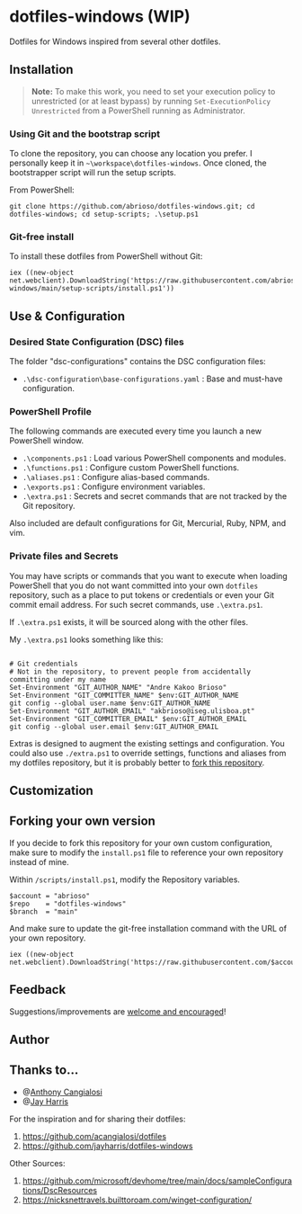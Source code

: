 # dotfiles-windows (WIP)

Dotfiles for Windows inspired from several other dotfiles.

## Installation

> **Note:** To make this work, you need to set your execution policy to unrestricted (or at least bypass) by running `Set-ExecutionPolicy Unrestricted` from a PowerShell running as Administrator.

### Using Git and the bootstrap script

To clone the repository, you can choose any location you prefer. I personally keep it in `~\workspace\dotfiles-windows`. Once cloned, the bootstrapper script will run the setup scripts.

From PowerShell:

```pwsh
git clone https://github.com/abrioso/dotfiles-windows.git; cd dotfiles-windows; cd setup-scripts; .\setup.ps1
```

### Git-free install

To install these dotfiles from PowerShell without Git:

```pwsh
iex ((new-object net.webclient).DownloadString('https://raw.githubusercontent.com/abrioso/dotfiles-windows/main/setup-scripts/install.ps1'))
```

## Use & Configuration

### Desired State Configuration (DSC) files

The folder "dsc-configurations" contains the DSC configuration files:

- `.\dsc-configuration\base-configurations.yaml` : Base and must-have configuration.

### PowerShell Profile

The following commands are executed every time you launch a new
PowerShell window.

- `.\components.ps1` : Load various PowerShell components and modules.
- `.\functions.ps1` : Configure custom PowerShell functions.
- `.\aliases.ps1` : Configure alias-based commands.
- `.\exports.ps1` : Configure environment variables.
- `.\extra.ps1` : Secrets and secret commands that are not tracked by the Git repository.

Also included are default configurations for Git, Mercurial, Ruby, NPM, and vim.

### Private files and Secrets

You may have scripts or commands that you want to execute when loading PowerShell that you do not want committed into your own `dotfiles` repository, such as a place to put tokens or credentials or even your Git commit email address. For such secret commands, use `.\extra.ps1`.

If `.\extra.ps1` exists, it will be sourced along with the other files.

My `.\extra.ps1` looks something like this:

```posh

# Git credentials
# Not in the repository, to prevent people from accidentally committing under my name
Set-Environment "GIT_AUTHOR_NAME" "Andre Kakoo Brioso"
Set-Environment "GIT_COMMITTER_NAME" $env:GIT_AUTHOR_NAME
git config --global user.name $env:GIT_AUTHOR_NAME
Set-Environment "GIT_AUTHOR_EMAIL" "akbrioso@iseg.ulisboa.pt"
Set-Environment "GIT_COMMITTER_EMAIL" $env:GIT_AUTHOR_EMAIL
git config --global user.email $env:GIT_AUTHOR_EMAIL
```

Extras is designed to augment the existing settings and configuration. You could also use `./extra.ps1` to override settings, functions and aliases from my dotfiles repository, but it is probably better to [fork this repository](#forking-your-own-version).

## Customization

## Forking your own version

If you decide to fork this repository for your own custom configuration, make sure to modify the `install.ps1` file to reference your own repository instead of mine.

Within `/scripts/install.ps1`, modify the Repository variables.

```pwsh
$account = "abrioso"
$repo    = "dotfiles-windows"
$branch  = "main"
```

And make sure to update the git-free installation command with the URL of your own repository.

```pwsh
iex ((new-object net.webclient).DownloadString('https://raw.githubusercontent.com/$account/$repo/$branch/setup/install.ps1'))
```

## Feedback

Suggestions/improvements are
[welcome and encouraged](https://github.com/abrioso/dotfiles-windows/issues)!

## Author

## Thanks to…

- @[Anthony Cangialosi](https://github.com/acangialosi)
- @[Jay Harris](https://github.com/jayharris)

For the inspiration and for sharing their dotfiles:

1. <https://github.com/acangialosi/dotfiles>
2. <https://github.com/jayharris/dotfiles-windows>

Other Sources:

1. <https://github.com/microsoft/devhome/tree/main/docs/sampleConfigurations/DscResources>
2. <https://nicksnettravels.builttoroam.com/winget-configuration/>
